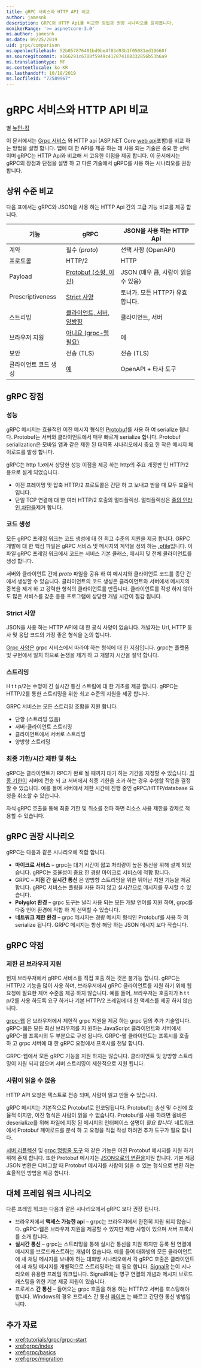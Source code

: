 ```yaml
---
title: gRPC 서비스와 HTTP API 비교
author: jamesnk
description: GRPC와 HTTP Api를 비교한 방법과 권장 시나리오를 알아봅니다.
monikerRange: '>= aspnetcore-3.0'
ms.author: jamesnk
ms.date: 09/25/2019
uid: grpc/comparison
ms.openlocfilehash: 52b057876481bd9be4f83d93b1f05081ed19660f
ms.sourcegitcommit: a166291c6708f5949c417874108332856b53b6a9
ms.translationtype: MT
ms.contentlocale: ko-KR
ms.lasthandoff: 10/18/2019
ms.locfileid: "72589967"
---
```

# <a name="compare-grpc-services-with-http-apis"></a>gRPC 서비스와 HTTP API 비교

별 [뉴턴-킹](https://twitter.com/jamesnk)

이 문서에서는 [Grpc 서비스](https://grpc.io/docs/guides/) 와 HTTP api (ASP.NET Core [web api](xref:web-api/index)포함)를 비교 하는 방법을 설명 합니다. 앱에 대 한 API를 제공 하는 데 사용 되는 기술은 중요 한 선택 이며 gRPC는 HTTP Api와 비교해 서 고유한 이점을 제공 합니다. 이 문서에서는 gRPC의 장점과 단점을 설명 하 고 다른 기술에서 gRPC를 사용 하는 시나리오를 권장 합니다.

## <a name="high-level-comparison"></a>상위 수준 비교

다음 표에서는 gRPC와 JSON을 사용 하는 HTTP Api 간의 고급 기능 비교를 제공 합니다.

| 기능          | gRPC                                               | JSON을 사용 하는 HTTP Api           |
| ---------------- | -------------------------------------------------- | ----------------------------- |
| 계약         | 필수 (*proto*)                                | 선택 사항 (OpenAPI)            |
| 프로토콜         | HTTP/2                                             | HTTP                          |
| Payload          | [Protobuf (소형, 이진)](#performance)           | JSON (매우 큼, 사람이 읽을 수 있음)  |
| Prescriptiveness | [Strict 사양](#strict-specification)      | 토너가. 모든 HTTP가 유효 합니다.     |
| 스트리밍        | [클라이언트, 서버, 양방향](#streaming)       | 클라이언트, 서버                |
| 브라우저 지원  | [아니요 (grpc-웹 필요)](#limited-browser-support) | 예                           |
| 보안         | 전송 (TLS)                                    | 전송 (TLS)               |
| 클라이언트 코드 생성 | [예](#code-generation)                      | OpenAPI + 타사 도구 |

## <a name="grpc-strengths"></a>gRPC 장점

### <a name="performance"></a>성능

gRPC 메시지는 효율적인 이진 메시지 형식인 [Protobuf](https://developers.google.com/protocol-buffers/docs/overview)를 사용 하 여 serialize 됩니다. Protobuf는 서버와 클라이언트에서 매우 빠르게 serialize 합니다. Protobuf serialization은 모바일 앱과 같은 제한 된 대역폭 시나리오에서 중요 한 작은 메시지 페이로드를 발생 합니다.

gRPC는 http 1.x에서 상당한 성능 이점을 제공 하는 http의 주요 개정판 인 HTTP/2 용으로 설계 되었습니다.

* 이진 프레이밍 및 압축 HTTP/2 프로토콜은 간단 하 고 보내고 받을 때 모두 효율적입니다.
* 단일 TCP 연결에 대 한 여러 HTTP/2 호출의 멀티플렉싱. 멀티플렉싱은 [줄의 인라인 차단을](https://en.wikipedia.org/wiki/Head-of-line_blocking)제거 합니다.

### <a name="code-generation"></a>코드 생성

모든 gRPC 프레임 워크는 코드 생성에 대 한 최고 수준의 지원을 제공 합니다. GRPC 개발에 대 한 핵심 파일은 gRPC 서비스 및 메시지의 계약을 정의 하는 [ .pfile](https://developers.google.com/protocol-buffers/docs/proto3)입니다. 이 파일 gRPC 프레임 워크에서 코드는 서비스 기본 클래스, 메시지 및 전체 클라이언트를 생성 합니다.

서버와 클라이언트 간에 *proto* 파일을 공유 하 여 메시지와 클라이언트 코드를 종단 간에서 생성할 수 있습니다. 클라이언트의 코드 생성은 클라이언트와 서버에서 메시지의 중복을 제거 하 고 강력한 형식의 클라이언트를 만듭니다. 클라이언트를 작성 하지 않아도 많은 서비스를 갖춘 응용 프로그램에 상당한 개발 시간이 절감 됩니다.

### <a name="strict-specification"></a>Strict 사양

JSON을 사용 하는 HTTP API에 대 한 공식 사양이 없습니다. 개발자는 Url, HTTP 동사 및 응답 코드의 가장 좋은 형식을 논의 합니다.

[Grpc 사양은](https://github.com/grpc/grpc/blob/master/doc/PROTOCOL-HTTP2.md) grpc 서비스에서 따라야 하는 형식에 대 한 지침입니다. grpc는 플랫폼 및 구현에서 일치 하므로 논쟁을 제거 하 고 개발자 시간을 절약 합니다.

### <a name="streaming"></a>스트리밍

H t t p/2는 수명이 긴 실시간 통신 스트림에 대 한 기초를 제공 합니다. gRPC는 HTTP/2를 통한 스트리밍을 위한 최고 수준의 지원을 제공 합니다.

GRPC 서비스는 모든 스트리밍 조합을 지원 합니다.

* 단항 (스트리밍 없음)
* 서버-클라이언트 스트리밍
* 클라이언트에서 서버로 스트리밍
* 양방향 스트리밍

### <a name="deadlinetimeouts-and-cancellation"></a>최종 기한/시간 제한 및 취소

gRPC는 클라이언트가 RPC가 완료 될 때까지 대기 하는 기간을 지정할 수 있습니다. [최종 기한이](https://grpc.io/blog/deadlines) 서버에 전송 되 고 서버에서 최종 기한을 초과 하는 경우 수행할 작업을 결정할 수 있습니다. 예를 들어 서버에서 제한 시간에 진행 중인 gRPC/HTTP/database 요청을 취소할 수 있습니다.

자식 gRPC 호출을 통해 최종 기한 및 취소를 전파 하면 리소스 사용 제한을 강제로 적용할 수 있습니다.

## <a name="grpc-recommended-scenarios"></a>gRPC 권장 시나리오

gRPC는 다음과 같은 시나리오에 적합 합니다.

* **마이크로 서비스** &ndash; grpc는 대기 시간이 짧고 처리량이 높은 통신을 위해 설계 되었습니다. gRPC는 효율성이 중요 한 경량 마이크로 서비스에 적합 합니다.
* GRPC &ndash; **지점 간 실시간 통신** 은 양방향 스트리밍을 위한 뛰어난 지원 기능을 제공 합니다. gRPC 서비스는 폴링을 사용 하지 않고 실시간으로 메시지를 푸시할 수 있습니다.
* **Polyglot 환경** &ndash; grpc 도구는 널리 사용 되는 모든 개발 언어를 지원 하며, grpc를 다중 언어 환경에 적합 하 게 선택할 수 있습니다.
* **네트워크 제한 환경** &ndash; grpc 메시지는 경량 메시지 형식인 Protobuf를 사용 하 여 serialize 됩니다. GRPC 메시지는 항상 해당 하는 JSON 메시지 보다 작습니다.

## <a name="grpc-weaknesses"></a>gRPC 약점

### <a name="limited-browser-support"></a>제한 된 브라우저 지원

현재 브라우저에서 gRPC 서비스를 직접 호출 하는 것은 불가능 합니다. gRPC는 HTTP/2 기능을 많이 사용 하며, 브라우저에서 gRPC 클라이언트를 지원 하기 위해 웹 요청에 필요한 제어 수준을 제공 하지 않습니다. 예를 들어, 브라우저는 호출자가 h t t p/2를 사용 하도록 요구 하거나 기본 HTTP/2 프레임에 대 한 액세스를 제공 하지 않습니다.

[grpc-웹](https://grpc.io/docs/tutorials/basic/web.html) 은 브라우저에서 제한적 grpc 지원을 제공 하는 grpc 팀의 추가 기술입니다. gRPC-웹은 모든 최신 브라우저를 지 원하는 JavaScript 클라이언트와 서버에서 gRPC-웹 프록시의 두 부분으로 구성 됩니다. GRPC-웹 클라이언트는 프록시를 호출 하 고 grpc 서버에 대 한 gRPC 요청에서 프록시를 전달 합니다.

GRPC-웹에서 모든 gRPC 기능을 지원 하지는 않습니다. 클라이언트 및 양방향 스트리밍이 지원 되지 않으며 서버 스트리밍이 제한적으로 지원 됩니다.

### <a name="not-human-readable"></a>사람이 읽을 수 없음

HTTP API 요청은 텍스트로 전송 되며, 사람이 읽고 만들 수 있습니다.

gRPC 메시지는 기본적으로 Protobuf로 인코딩됩니다. Protobuf는 송신 및 수신에 효율적 이지만, 이진 형식은 사람이 읽을 수 없습니다. Protobuf를 사용 하려면 올바른 deserialize를 위해 파일에 지정 된 메시지의 인터페이스 설명이 *필요 합니다.* 네트워크에서 Protobuf 페이로드를 분석 하 고 요청을 직접 작성 하려면 추가 도구가 필요 합니다.

[서버 리플렉션](https://github.com/grpc/grpc/blob/master/doc/server-reflection.md) 및 [grpc 명령줄 도구](https://github.com/grpc/grpc/blob/master/doc/command_line_tool.md) 와 같은 기능은 이진 Protobuf 메시지를 지원 하기 위해 존재 합니다. 또한 Protobuf 메시지는 [JSON으로의 변환을](https://developers.google.com/protocol-buffers/docs/proto3#json)지원 합니다. 기본 제공 JSON 변환은 디버그할 때 Protobuf 메시지를 사람이 읽을 수 있는 형식으로 변환 하는 효율적인 방법을 제공 합니다.

## <a name="alternative-framework-scenarios"></a>대체 프레임 워크 시나리오

다른 프레임 워크는 다음과 같은 시나리오에서 gRPC 보다 권장 됩니다.

* 브라우저에서 **액세스 가능한 api** &ndash; grpc는 브라우저에서 완전히 지원 되지 않습니다. gRPC-웹은 브라우저 지원을 제공할 수 있지만 제한 사항이 있으며 서버 프록시를 소개 합니다.
* **실시간 통신** &ndash; grpc는 스트리밍을 통해 실시간 통신을 지원 하지만 등록 된 연결에 메시지를 브로드캐스트하는 개념이 없습니다. 예를 들어 대화방의 모든 클라이언트에 새 채팅 메시지를 보내야 하는 대화방 시나리오에서 각 gRPC 호출은 클라이언트에 새 채팅 메시지를 개별적으로 스트리밍하는 데 필요 합니다. [SignalR](xref:signalr/introduction) 는이 시나리오에 유용한 프레임 워크입니다. SignalR에는 영구 연결의 개념과 메시지 브로드캐스팅을 위한 기본 제공 지원이 있습니다.
* 프로세스 **간 통신** &ndash; 들어오는 grpc 호출을 허용 하는 HTTP/2 서버를 호스팅해야 합니다. Windows의 경우 프로세스 간 통신 [파이프](/dotnet/standard/io/pipe-operations) 는 빠르고 간단한 통신 방법입니다.

## <a name="additional-resources"></a>추가 자료

* <xref:tutorials/grpc/grpc-start>
* <xref:grpc/index>
* <xref:grpc/basics>
* <xref:grpc/migration>
